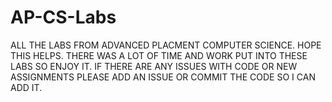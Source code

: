 # AP-CS-Labs

ALL THE LABS FROM ADVANCED PLACMENT COMPUTER SCIENCE.
HOPE THIS HELPS. 
THERE WAS A LOT OF TIME AND WORK PUT INTO THESE LABS SO ENJOY IT.
IF THERE ARE ANY ISSUES WITH CODE OR NEW ASSIGNMENTS PLEASE ADD AN ISSUE OR COMMIT THE CODE SO I CAN ADD IT.
